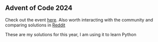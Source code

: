 ## Advent of Code 2024

Check out the event [here](https://adventofcode.com/2024). Also worth interacting with the community and comparing solutions in [Reddit](https://www.reddit.com/r/adventofcode/)

These are my solutions for this year, I am using it to learn Python
